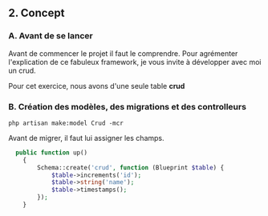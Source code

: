 ## 2. Concept
### A. Avant de se lancer
Avant de commencer le projet il faut le comprendre. Pour agrémenter l'explication de ce fabuleux framework, je vous 
invite à développer avec moi un crud.

Pour cet exercice, nous avons d'une seule table
**crud**

### B. Création des modèles, des migrations et des controlleurs
```
php artisan make:model Crud -mcr
```

Avant de migrer, il faut lui assigner les champs. 
```php
  public function up()
    {
        Schema::create('crud', function (Blueprint $table) {
            $table->increments('id');
            $table->string('name');
            $table->timestamps();
        });
    }

```

